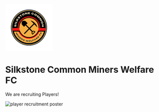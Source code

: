 <img src="silkstone common fc logo.png" 
     alt="logo"
     width="150" 
     height="150" />
# Silkstone Common Miners Welfare FC
We are recruiting Players!

<img src="Silkstone common.png" 
     alt="player recruitment poster"
     width="500" />
